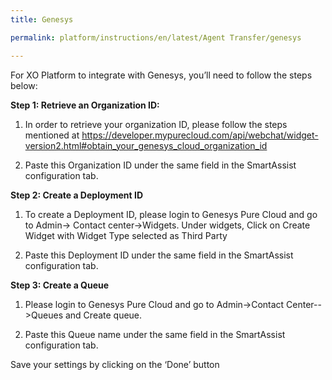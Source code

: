 ```yaml
---
title: Genesys

permalink: platform/instructions/en/latest/Agent Transfer/genesys

---
```

For XO Platform to integrate with Genesys, you’ll need to follow the steps below:

<container>

**Step 1: Retrieve an Organization ID:**

1. In order to retrieve your organization ID, please follow the steps mentioned at https://developer.mypurecloud.com/api/webchat/widget-version2.html#obtain_your_genesys_cloud_organization_id
  
2. Paste this Organization ID under the same field in the SmartAssist configuration tab.

</container>

<container>

**Step 2: Create a Deployment ID**

1. To create a Deployment ID, please login to Genesys Pure Cloud and go to Admin-> Contact center->Widgets. Under widgets, Click on Create Widget with Widget Type selected as Third Party
  
2. Paste this Deployment ID under the same field in the SmartAssist configuration tab.

</container>

<container>
 
**Step 3: Create a Queue**
 
1. Please login to Genesys Pure Cloud and go to Admin->Contact Center-->Queues and Create queue.
  
2. Paste this Queue name under the same field in the SmartAssist configuration tab.

Save your settings by clicking on the ‘Done’ button

</container>


